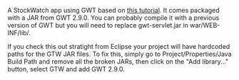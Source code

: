 A StockWatch app using GWT based on [this tutorial](http://www.gwtproject.org/doc/latest/tutorial/gettingstarted.html).
It comes packaged with a JAR from GWT 2.9.0. You can probably compile it with a previous version of GWT but you will need to replace gwt-servlet.jar in war/WEB-INF/lib/.

If you check this out stratight from Eclipse your project will have hardcoded paths for the GTW JAR files. To fix this, simply go to Project/Properties/Java Build Path and remove all the broken JARs, then click on the "Add library..." button, select GTW and add GWT 2.9.0.
